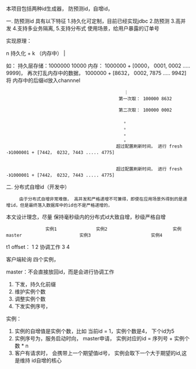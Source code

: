 本项目包括两种id生成器， 防预测id，自增id，

一. 防预测id
具有以下特征
1.持久化可定制，目前已经实现jdbc
2.防预测 
3.高并发
4.支持多业务隔离,
5.支持分布式
使用场景，给用户暴露的订单号

实现原理：

n 持久化 + k （内存中）
         |
         
         
如： 
  持久层存储：1000000 10000
  内存： 1000000 + [0000， 0001, 0002 ..... 9999]， 再次打乱内存中的数据，  1000000 + [8632， 0002, 7875 ..... 9942]
                                                  将 内存中的后缀id放入channnel
                                                  
                                                 ｜
                                               第一次取： 100000 8632
                                               
                                               第二次取： 100000 0002
                                               
                                                 。
                                                 。
                                                 。
                                                 。
                                              超过配置刷新时间， 进行 fresh  -》1000001 + [7442， 0232, 7443 ..... 4775]
                                              
 
                                              超过配置刷新时间， 进行 fresh  -》1000001 + [7442， 0232, 7443 ..... 4775]
                                              
                                              
 二. 分布式自增id（开发中）

         由于分布式自增非常难做， 高并发和严格递增不可兼得，即使在应用场景外得到的是递增id，但是最终落入数据库中的id也不是严格递增的，
 本文设计理念，尽量 保持毫秒级内的分布式id大致自增，秒级严格自增
 
 
                   实例1               实例2                         实例master                      实例3                       实例4
t1    offset：     1                  2                             协调工作                         3                          4
                   
                   
                   


客户端轮询 四个实例，

master：不会直接放回id，而是会进行协调工作
1. 下发，持久化前缀
2. 维护实例个数
3. 调整实例个数
4. 下发实例序号，


实例：
1. 实例的自增值是实例个数，比如 当前id = 1，实例个数是4， 下个id为5
2. 实例序号为，服务启动时向， master申请， 实例对应的id = 序列号 + 实例个数 * n
3. 客户有请求时， 会携带上一个期望值id号， 实例会取下一个大于期望的id,这是维持 id自增的核心


 
 
 
 
 
 
 
 
 
                                              
                                              
